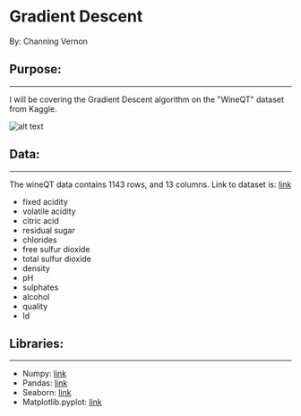 # Gradient Descent
By: Channing Vernon

## Purpose:
---
I will be covering the Gradient Descent algorithm on the "WineQT" dataset from Kaggle.

![alt text](https://studyonline.unsw.edu.au/sites/default/files/styles/blogfeature_large/public/field/image/Decision%20Tree_1.jpg?itok=8HOGgFfc)

## Data: 
---
The wineQT data contains 1143  rows, and 13 columns. Link to dataset is: [link](https://www.kaggle.com/datasets/yasserh/wine-quality-dataset)

- fixed acidity
- volatile acidity
- citric acid
- residual sugar
- chlorides
- free sulfur dioxide
- total sulfur dioxide
- density
- pH
- sulphates
- alcohol
- quality
- Id

## Libraries:
---
- Numpy: [link](https://numpy.org)
- Pandas: [link](https://pandas.pydata.org)
- Seaborn: [link](https://seaborn.pydata.org)
- Matplotlib.pyplot: [link](https://matplotlib.org)

